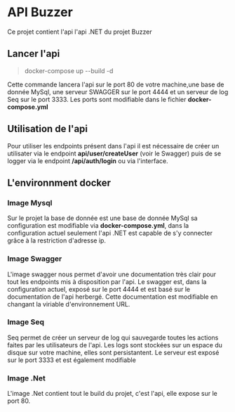 # API Buzzer

Ce projet contient l'api l'api .NET du projet Buzzer

## Lancer l'api

> docker-compose up --build -d

Cette commande lancera l'api sur le port 80 de votre machine,une base de donnée MySql, une serveur SWAGGER sur le port 4444 et un serveur de log Seq sur le port 3333. Les ports sont modifiable dans le fichier **docker-compose.yml**

## Utilisation de l'api

Pour utiliser les endpoints présent dans l'api il est nécessaire de créer un utilisater via le endpoint __api/user/createUser__ (voir le Swagger) puis de se logger via le endpoint __/api/auth/login__ ou via l'interface.

## L'environnment docker

### Image Mysql

Sur le projet la base de donnée est une base de donnée MySql sa configuration est modifiable via **docker-compose.yml**, dans la configuration actuel seulement l'api .NET est capable de s'y connecter grâce à la restriction d'adresse ip.

### Image Swagger

L'image swagger nous permet d'avoir une documentation très clair pour tout les endpoints mis à disposition par l'api. Le swagger est, dans la configuration actuel, exposé sur le port 4444 et est basé sur le documentation de l'api herbergé. Cette documentation est modifiable en changant la viriable d'environnement URL.

### Image Seq

Seq permet de créer un serveur de log qui sauvegarde toutes les actions faites par les utilisateurs de l'api. Les logs sont stockées sur un espace du disque sur votre machine, elles sont persistantent. Le serveur est exposé sur le port 3333 et est également modifiable

### Image .Net

L'image .Net contient tout le build du projet, c'est l'api, elle expose sur le port 80.